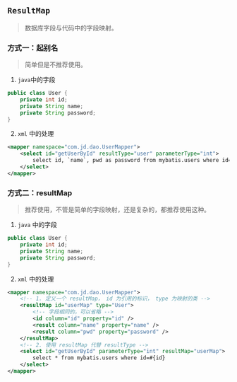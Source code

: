 ## `ResultMap`
> 数据库字段与代码中的字段映射。

### 方式一：起别名
> 简单但是不推荐使用。
1. `java`中的字段
```java
public class User {
    private int id;
    private String name;
    private String password;
}
```

2. `xml` 中的处理
```xml
<mapper namespace="com.jd.dao.UserMapper">
    <select id="getUserById" resultType="user" parameterType="int">
        select id, `name`, pwd as password from mybatis.users where id=#{id}
    </select>
</mapper>
```

### 方式二：resultMap
> 推荐使用，不管是简单的字段映射，还是复杂的，都推荐使用这种。
1. `java` 中的字段
```java
public class User {
    private int id;
    private String name;
    private String password;
}
```

2. `xml` 中的处理
```xml
<mapper namespace="com.jd.dao.UserMapper">
    <!-- 1. 定义一个 resultMap， id 为引用的标识， type 为映射的类 -->
    <resultMap id="userMap" type="User">
        <!-- 字段相同的，可以省略 -->
        <id column="id" property="id" />
        <result column="name" property="name" />
        <result column="pwd" property="password" />
    </resultMap>
    <!-- 2. 使用 resultMap 代替 resultType -->
    <select id="getUserById" parameterType="int" resultMap="userMap">
        select * from mybatis.users where id=#{id}
    </select>
</mapper>
```